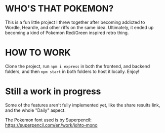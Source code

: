 # WHO'S THAT POKEMON?

This is a fun little project I threw together after becoming addicted to Wordle, Heardle, and other riffs on the same idea. Ultimately, it ended up becoming a kind of Pokemon Red/Green inspired retro thing.

# HOW TO WORK

Clone the project, run `npm i express` in both the frontend, and backend folders, and then `npm start` in both folders to host it locally. Enjoy!

# Still a work in progress
Some of the features aren't fully implemented yet, like the share results link, and the whole "Daily" aspect.

The Pokemon font used is by Superpencil: https://superpencil.com/en/work/johto-mono
